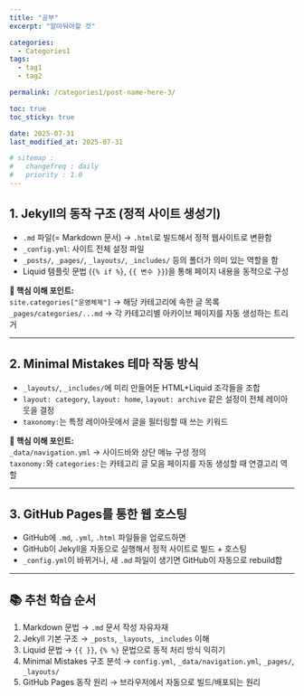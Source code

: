 ```yaml
---
title: "공부"
excerpt: "알아둬야할 것"

categories:
  - Categories1
tags:
  - tag1
  - tag2

permalink: /categories1/post-name-here-3/

toc: true
toc_sticky: true

date: 2025-07-31
last_modified_at: 2025-07-31

# sitemap :
#   changefreq : daily
#   priority : 1.0
---
```



## 1. Jekyll의 동작 구조 (정적 사이트 생성기)

- `.md` 파일(= Markdown 문서) → `.html`로 빌드해서 정적 웹사이트로 변환함  
- `_config.yml`: 사이트 전체 설정 파일  
- `_posts/`, `_pages/`, `_layouts/`, `_includes/` 등의 폴더가 의미 있는 역할을 함  
- Liquid 템플릿 문법 (`{% if %}`, `{{ 변수 }}`)을 통해 페이지 내용을 동적으로 구성  

**📌 핵심 이해 포인트:**  
`site.categories["운영체제"]` → 해당 카테고리에 속한 글 목록  
`_pages/categories/...md` → 각 카테고리별 아카이브 페이지를 자동 생성하는 트리거  

---

## 2. Minimal Mistakes 테마 작동 방식

- `_layouts/`, `_includes/`에 미리 만들어둔 HTML+Liquid 조각들을 조합  
- `layout: category`, `layout: home`, `layout: archive` 같은 설정이 전체 레이아웃을 결정  
- `taxonomy:`는 특정 레이아웃에서 글을 필터링할 때 쓰는 키워드  

**📌 핵심 이해 포인트:**  
`_data/navigation.yml` → 사이드바와 상단 메뉴 구성 정의  
`taxonomy:`와 `categories:`는 카테고리 글 모음 페이지를 자동 생성할 때 연결고리 역할  

---

## 3. GitHub Pages를 통한 웹 호스팅

- GitHub에 `.md`, `.yml`, `.html` 파일들을 업로드하면  
- GitHub이 Jekyll을 자동으로 실행해서 정적 사이트로 빌드 + 호스팅  
- `_config.yml`이 바뀌거나, 새 `.md` 파일이 생기면 GitHub이 자동으로 rebuild함  

---

## 📚 추천 학습 순서

1. Markdown 문법 → `.md` 문서 작성 자유자재  
2. Jekyll 기본 구조 → `_posts`, `_layouts`, `_includes` 이해  
3. Liquid 문법 → `{{ }}`, `{% %}` 문법으로 동적 처리 방식 익히기  
4. Minimal Mistakes 구조 분석 → `config.yml`, `_data/navigation.yml`, `_pages/`, `_layouts/`  
5. GitHub Pages 동작 원리 → 브라우저에서 자동으로 빌드/배포되는 원리  

